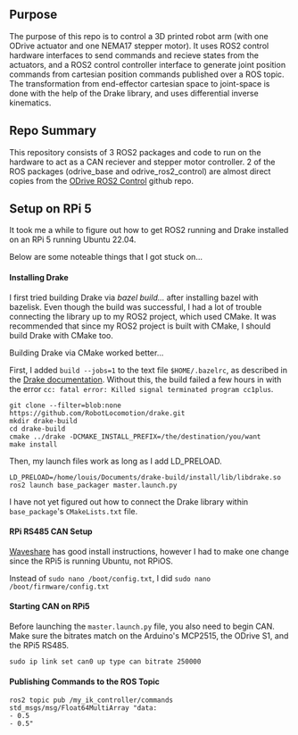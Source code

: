 ## Purpose

The purpose of this repo is to control a 3D printed robot arm (with one ODrive actuator and one NEMA17 stepper motor). It uses ROS2 control hardware interfaces to send commands and recieve states from the actuators, and a ROS2 control controller interface to generate joint position commands from cartesian position commands published over a ROS topic. The transformation from end-effector cartesian space to joint-space is done with the help of the Drake library, and uses differential inverse kinematics.

## Repo Summary

This repository consists of 3 ROS2 packages and code to run on the hardware to act as a CAN reciever and stepper motor controller. 2 of the ROS packages (odrive_base and odrive_ros2_control) are almost direct copies from the [ODrive ROS2 Control](https://github.com/odriverobotics/ros_odrive) github repo.

## Setup on RPi 5

It took me a while to figure out how to get ROS2 running and Drake installed on an RPi 5 running Ubuntu 22.04.

Below are some noteable things that I got stuck on...

#### Installing Drake

I first tried building Drake via *bazel build...* after installing bazel with bazelisk. Even though the build was successful, I had a lot of trouble connecting the library up to my ROS2 project, which used CMake. It was recommended that since my ROS2 project is built with CMake, I should build Drake with CMake too.

Building Drake via CMake worked better...

First, I added `build --jobs=1` to the text file `$HOME/.bazelrc`, as described in the [Drake documentation](https://drake.mit.edu/troubleshooting.html). Without this, the build failed a few hours in with the error `cc: fatal error: Killed signal terminated program cc1plus`.

```
git clone --filter=blob:none https://github.com/RobotLocomotion/drake.git
mkdir drake-build
cd drake-build
cmake ../drake -DCMAKE_INSTALL_PREFIX=/the/destination/you/want
make install
```

Then, my launch files work as long as I add LD_PRELOAD.

`LD_PRELOAD=/home/louis/Documents/drake-build/install/lib/libdrake.so ros2 launch base_packager master.launch.py`

I have not yet figured out how to connect the Drake library within `base_package`'s `CMakeLists.txt` file.

#### RPi RS485 CAN Setup

[Waveshare](https://www.waveshare.com/wiki/RS485_CAN_HAT) has good install instructions, however I had to make one change since the RPi5 is running Ubuntu, not RPiOS.

Instead of `sudo nano /boot/config.txt`, I did `sudo nano /boot/firmware/config.txt`

#### Starting CAN on RPi5

Before launching the `master.launch.py` file, you also need to begin CAN. Make sure the bitrates match on the Arduino's MCP2515, the ODrive S1, and the RPi5 RS485.

`sudo ip link set can0 up type can bitrate 250000`

#### Publishing Commands to the ROS Topic

```
ros2 topic pub /my_ik_controller/commands std_msgs/msg/Float64MultiArray "data:
- 0.5
- 0.5"
```
